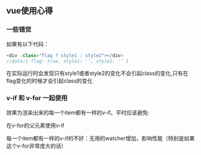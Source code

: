 ## vue使用心得

### 一些错觉

如果有以下代码：

```js
<div :class="flag ? style1 : style2"></div>
//data:{ flag: true, style1: '', style2: '' }
```

在实际运行时会发现只有style1或者style2的变化不会引起class的变化,只有在flag变化的时候才会引起class的变化

### v-if 和 v-for 一起使用

效果为渲染出来的每一个item都有一样的v-if。平时应该避免:

在v-for的父元素使用v-if

每一个item都有一样的v-if的不好：无用的watcher增加，影响性能（特别是如果这个v-for非常庞大的话）